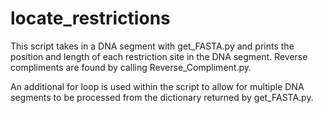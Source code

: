 locate_restrictions
===================

This script takes in a DNA segment with get_FASTA.py and prints the position and length of each restriction site in the DNA segment.  Reverse compliments are found by calling Reverse_Compliment.py.

An additional for loop is used within the script to allow for multiple DNA segments to be processed from the dictionary returned by get_FASTA.py. 
